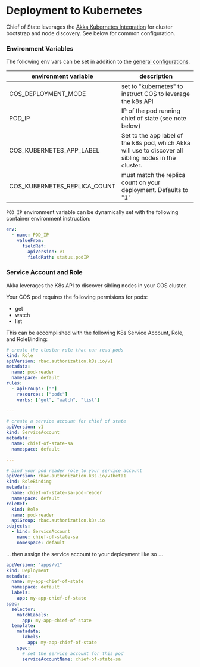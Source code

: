 # Deployment to Kubernetes

Chief of State leverages the [Akka Kubernetes Integration](https://doc.akka.io/docs/akka-management/current/kubernetes-deployment/index.html) for cluster bootstrap and node discovery. See below for common configuration.

### Environment Variables

The following env vars can be set in addition to the [general configurations](./configuration.md).

| environment variable | description |
| --- | --- |
| COS_DEPLOYMENT_MODE | set to "kubernetes" to instruct COS to leverage the k8s API |
| POD_IP | IP of the pod running chief of state (see note below) |
| COS_KUBERNETES_APP_LABEL | Set to the app label of the k8s pod, which Akka will use to discover all sibling nodes in the cluster. |
| COS_KUBERNETES_REPLICA_COUNT | must match the replica count on your deployment. Defaults to "1" |


`POD_IP` environment variable can be dynamically set with the following container environment instruction:
```yaml
env:
  - name: POD_IP
    valueFrom:
      fieldRef:
        apiVersion: v1
        fieldPath: status.podIP
```

### Service Account and Role

Akka leverages the K8s API to discover sibling nodes in your COS cluster.

Your COS pod requires the following permisions for pods:
- get
- watch
- list

This can be accomplished with the following K8s Service Account, Role, and RoleBinding:
```yaml
# create the cluster role that can read pods
kind: Role
apiVersion: rbac.authorization.k8s.io/v1
metadata:
  name: pod-reader
  namespace: default
rules:
  - apiGroups: [""]
    resources: ["pods"]
    verbs: ["get", "watch", "list"]

---

# create a service account for chief of state
apiVersion: v1
kind: ServiceAccount
metadata:
  name: chief-of-state-sa
  namespace: default

---

# bind your pod reader role to your service account
apiVersion: rbac.authorization.k8s.io/v1beta1
kind: RoleBinding
metadata:
  name: chief-of-state-sa-pod-reader
  namespace: default
roleRef:
  kind: Role
  name: pod-reader
  apiGroup: rbac.authorization.k8s.io
subjects:
  - kind: ServiceAccount
    name: chief-of-state-sa
    namespace: default
```

... then assign the service account to your deployment like so ...
```yaml
apiVersion: "apps/v1"
kind: Deployment
metadata:
  name: my-app-chief-of-state
  namespace: default
  labels:
    app: my-app-chief-of-state
spec:
  selector:
    matchLabels:
      app: my-app-chief-of-state
  template:
    metadata:
      labels:
        app: my-app-chief-of-state
    spec:
      # set the service account for this pod
      serviceAccountName: chief-of-state-sa
```
